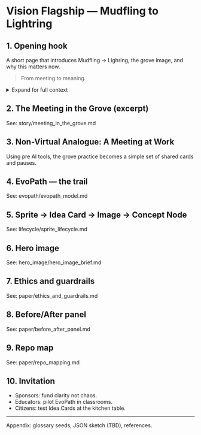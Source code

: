 # Vision Flagship — Mudfling to Lightring

## 1. Opening hook
A short page that introduces Mudfling → Lighring, the grove image, and why this matters now.

> From meeting to meaning.

<details><summary>Expand for full context</summary>
Modern work is haunted by the Mudfling: meetings where words fly, nothing lands, and energy leaks away.
The Vision Flagship introduces the opposite pattern — the Lightring. A pause, a circle, a grove, where words slow and shared clarity forms.
This is storyboard, ritual sketch, and flagship metaphor — enough to make CME imaginable in under five minutes.
</details>

## 2. The Meeting in the Grove (excerpt)
See: story/meeting_in_the_grove.md

## 3. Non-Virtual Analogue: A Meeting at Work
Using pre AI tools, the grove practice becomes a simple set of shared cards and pauses.

## 4. EvoPath — the trail
See: evopath/evopath_model.md

## 5. Sprite → Idea Card → Image → Concept Node
See: lifecycle/sprite_lifecycle.md

## 6. Hero image
See: hero_image/hero_image_brief.md

## 7. Ethics and guardrails
See: paper/ethics_and_guardrails.md

## 8. Before/After panel
See: paper/before_after_panel.md

## 9. Repo map
See: paper/repo_mapping.md

## 10. Invitation
- Sponsors: fund clarity not chaos.
- Educators: pilot EvoPath in classrooms.
- Citizens: test Idea Cards at the kitchen table.

---
Appendix: glossary seeds, JSON sketch (TBD), references.
